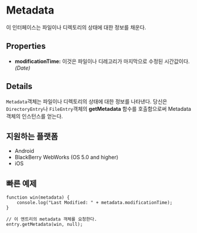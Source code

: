 Metadata
==========

이 인터페이스는 파일이나 디렉토리의 상태에 대한 정보를 채운다.

Properties
----------

- __modificationTime:__ 이것은 파일이나 디레고리가 마지막으로 수정된 시간값이다. _(Date)_

Details
-------

`Metadata`객체는 파일이나 디렉토리의 상태에 대한 정보를 나타낸다. 당신은 `DirectoryEntry`나 `FileEntry`객체의 __getMetadata__ 함수를 호출함으로써 Metadata 객체의 인스턴스를 얻는다. 

지원하는 플랫폼
-------------------

- Android
- BlackBerry WebWorks (OS 5.0 and higher)
- iOS

빠른 예제
-------------

	function win(metadata) {
		console.log("Last Modified: " + metadata.modificationTime);
	}
	
	// 이 엔트리의 metadata 객체를 요청한다.
	entry.getMetadata(win, null);

